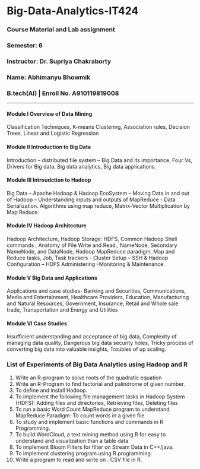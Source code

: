 # Big-Data-Analytics-IT424

### Course Material and Lab assignment
### Semester: 6 
### Instructor: Dr. Supriya Chakraborty 
### Name: Abhimanyu Bhowmik
### B.tech(AI) | Enroll No. A910119819008


------------------------------------------------------------------------------------------------------

#### Module I Overview of Data Mining

Classification Techniques, K-means Clustering, Association rules, Decision Trees, Linear and Logistic Regression

#### Module II Introduction to Big Data

Introduction – distributed file system – Big Data and its importance, Four Vs, Drivers for Big data, Big data analytics, Big data applications.

#### Module III Introudction to Hadoop

Big Data – Apache Hadoop & Hadoop EcoSystem – Moving Data in and out of Hadoop – Understanding inputs and outputs of MapReduce - Data Serialization. Algorithms using map reduce, Matrix-Vector Multiplication by Map Reduce.

#### Module IV Hadoop Architecture

Hadoop Architecture, Hadoop Storage: HDFS, Common Hadoop Shell commands , Anatomy of File Write and Read., NameNode, Secondary NameNode, and DataNode, Hadoop MapReduce paradigm, Map and Reduce tasks, Job, Task trackers - Cluster Setup – SSH & Hadoop Configuration – HDFS Administering –Monitoring & Maintenance.

#### Module V Big Data and Applications

Applications and case studies- Banking and Securities, Communications, Media and Entertainment, Healthcare Providers, Education, Manufacturing and Natural Resources, Government, Insurance, Retail and Whole sale trade, Transportation and Energy and Utilities

#### Module VI Case Studies
Insufficient understanding and acceptance of big data, Complexity of managing data quality, Dangerous big data security holes, Tricky process of converting big data into valuable insights, Troubles of up scaling.

### List of Experiments of Big Data Analytics using Hadoop and R

1. Write an R-program to solve roots of the quadratic equation
2. Write an R-Program to find factorial and palindrome of given number.
3. To define and install Hadoop.
4. To implement the following file management tasks in Hadoop System (HDFS): Adding files and directories, Retrieving files, Deleting files
5. To run a basic Word Count MapReduce program to understand MapReduce Paradigm: To count words in a given file.
6. To study and implement basic functions and commands in R Programming.
7. To build WordCloud, a text mining method using R for easy to understand and visualization than a table data
8. To implement Bloom Filters for filter on Stream Data in C++/java.
9. To implement clustering program using R programming.
10. Write a program to read and write on . CSV file in R.